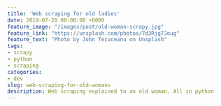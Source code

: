 ```yaml
---
title: 'Web scraping for old ladies'
date: 2019-07-28 00:00:00 +0000
feature_image: "/images/post/old-woman-scrapy.jpg"
feature_link: "https://unsplash.com/photos/7d3Rjg7Joug"
feature_text: "Photo by John Tecuceanu on Unsplash"
tags:
- scrapy
- python
- scraping
categories:
- dev
slug: web-scraping-for-old-womans
description: Web scraping explained to an old woman. All in python 
---
```

